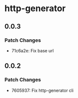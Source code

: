 # http-generator

## 0.0.3

### Patch Changes

- 71c6a2e: Fix base url

## 0.0.2

### Patch Changes

- 7605937: Fix http-generator cli
